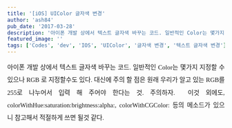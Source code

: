 ```yaml
---
title: '[iOS] UIColor 글자색 변경'
author: 'ash84'
pub_date: '2017-03-28'
description: '아이폰 개발 상에서 텍스트 글자색 바꾸는 코드. 일반적인 Color는 몇가지 지정할 수 있으나 RGB 로 지정할수도 있다. 대신에 주의 할 점은 원래 우리가 알고 있는 RGB를 255로 나누어서 입력 해 주어야 한다는 것. 주의하자.  이것 외에도, colorWithHue:saturation:brightness:alpha:, c'
featured_image: ''
tags: ['Codes', 'dev', 'IOS', 'UIColor', '글자색 변경', '텍스트 글자색 변경']
---
```



<div style="text-align: justify;line-height: 2; "><span style="font-size: 11pt; font-family: 굴림; line-height: 2; ">아이폰 개발 상에서 텍스트 글자색 바꾸는 코드. 일반적인 Color는 몇가지 지정할 수 있으나 RGB 로 지정할수도 있다. 대신에 주의 할 점은 원래 우리가 알고 있는 RGB를 255로 나누어서 입력 해 주어야 한다는 것. 주의하자.  이것 외에도, colorWithHue:saturation:brightness:alpha:, colorWithCGColor: 등의 메소드가 있으니 참고해서 적절하게 쓰면 될것 같다. </span></div><div style="text-align: justify;line-height: 2; "><span style="font-size: 11pt; font-family: 굴림; line-height: 2; ">  
</span></div><script src="https://gist.github.com/3353877.js"></script>



